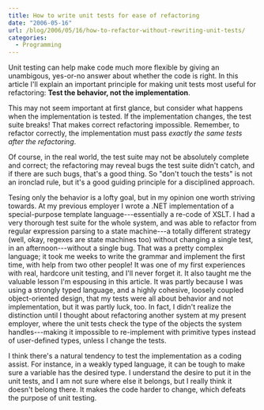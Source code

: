 ```yaml
---
title: How to write unit tests for ease of refactoring
date: "2006-05-16"
url: /blog/2006/05/16/how-to-refactor-without-rewriting-unit-tests/
categories:
  - Programming
---
```

Unit testing can help make code much more flexible by giving an unambigous, yes-or-no answer about whether the code is right. In this article I'll explain an important principle for making unit tests most useful for refactoring: **Test the behavior, not the implementation**.

This may not seem important at first glance, but consider what happens when the implementation is tested. If the implementation changes, the test suite breaks! That makes correct refactoring impossible. Remember, to refactor correctly, the implementation must pass *exactly the same tests after the refactoring*.

Of course, in the real world, the test suite may not be absolutely complete and correct; the refactoring may reveal bugs the test suite didn't catch, and if there are such bugs, that's a good thing. So "don't touch the tests" is not an ironclad rule, but it's a good guiding principle for a disciplined approach.

Tesing only the behavior is a lofty goal, but in my opinion one worth striving towards. At my previous employer I wrote a .NET implementation of a special-purpose template language---essentially a re-code of XSLT. I had a very thorough test suite for the whole system, and was able to refactor from regular expression parsing to a state machine---a totally different strategy (well, okay, regexes are state machines too) without changing a single test, in an afternoon---without a single bug. That was a pretty complex language; it took me weeks to write the grammar and implement the first time, with help from two other people! It was one of my first experiences with real, hardcore unit testing, and I'll never forget it.
It also taught me the valuable lesson I'm espousing in this article. It was partly because I was using a strongly typed language, and a highly cohesive, loosely coupled object-oriented design, that my tests were all about behavior and not implementation, but it was partly luck, too. In fact, I didn't realize the distinction until I thought about refactoring another system at my present employer, where the unit tests check the type of the objects the system handles---making it impossible to re-implement with primitive types instead of user-defined types, unless I change the tests.

I think there's a natural tendency to test the implementation as a coding assist. For instance, in a weakly typed language, it can be tough to make sure a variable has the desired type. I understand the desire to put it in the unit tests, and I am not sure where else it belongs, but I really think it doesn't belong there. It makes the code harder to change, which defeats the purpose of unit testing.



